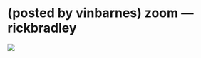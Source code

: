 <!--
id: 21963736
link: http://tumblr.atmos.org/post/21963736/posted-by-vinbarnes-zoom-rickbradley
slug: posted-by-vinbarnes-zoom-rickbradley
date: Wed Dec 19 2007 06:35:03 GMT-0800 (PST)
publish: 2007-12-019
tags: 
title:  (posted by vinbarnes) zoom — rickbradley 
-->


 (posted by vinbarnes) zoom — rickbradley 
==========================================

![](http://31.media.tumblr.com/oxrhwNlej35612lbYJC61ugs_500.jpg)

